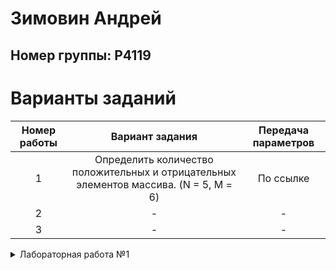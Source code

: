 # Зимовин Андрей
## Номер группы: Р4119
# Варианты заданий
| Номер работы | Вариант задания | Передача параметров |
| :---: | :---: | :---: |
| 1 | Определить количество положительных и отрицательных элементов массива. (N = 5, M = 6) | По ссылке |
| 2 | - | - |
| 3 | - | - |

<details>

<summary>Лабораторная работа №1</summary>

### Результат выполнения
* main.S - Программа на RISC-V ASM
* main.c - Программа на Си
* main.dump - дамп-файл программы на Си

### Сборка 
Сборка примера на Си в полностью настроенном окружении выполняется с использованием GNU Make. Для этого, находясь в каталоге с Makefile необходимо выполнить команду:
```python
   ./make
```

</details>

